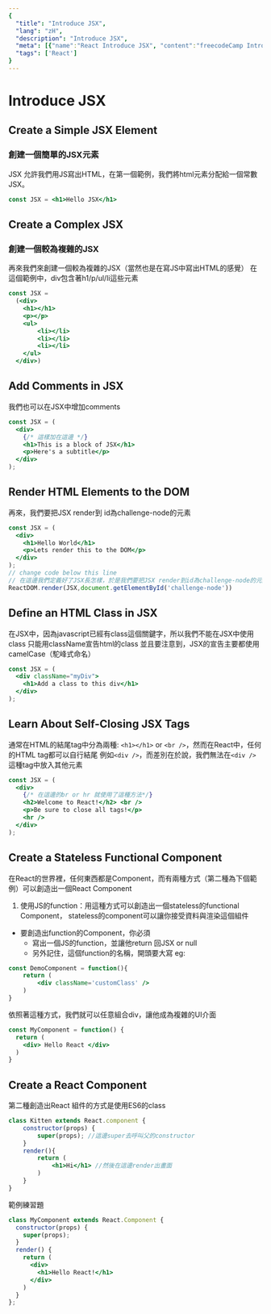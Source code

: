 ```yaml
---
{
  "title": "Introduce JSX",
  "lang": "zH",
  "description": "Introduce JSX",
  "meta": [{"name":"React Introduce JSX", "content":"freecodeCamp Introduce JSX"}],
  "tags": ['React']
}
---
```

# Introduce JSX

## Create a Simple JSX Element
### 創建一個簡單的JSX元素
JSX 允許我們用JS寫出HTML，在第一個範例，我們將html元素分配給一個常數JSX。
```jsx
const JSX = <h1>Hello JSX</h1>
```
## Create a Complex JSX
### 創建一個較為複雜的JSX
再來我們來創建一個較為複雜的JSX（當然也是在寫JS中寫出HTML的感覺）
在這個範例中，div包含著h1/p/ul/li這些元素
```jsx
const JSX = 
  (<div>
    <h1></h1>
    <p></p>
    <ul>
        <li></li>
        <li></li>
        <li></li>
    </ul>
  </div>)
```

## Add Comments in JSX
我們也可以在JSX中增加comments
```jsx
const JSX = (
  <div>
    {/* 這樣加在這邊 */}
    <h1>This is a block of JSX</h1>
    <p>Here's a subtitle</p>
  </div>
);

```

## Render HTML Elements to the DOM
再來，我們要把JSX render到 id為challenge-node的元素
```jsx
const JSX = (
  <div>
    <h1>Hello World</h1>
    <p>Lets render this to the DOM</p>
  </div>
);
// change code below this line
// 在這邊我們定義好了JSX長怎樣，於是我們要把JSX render到id為challenge-node的元素上。
ReactDOM.render(JSX,document.getElementById('challenge-node'))
```

## Define an HTML Class in JSX
在JSX中，因為javascript已經有class這個關鍵字，所以我們不能在JSX中使用class
只能用className宣告html的class
並且要注意到，JSX的宣告主要都使用camelCase（駝峰式命名）
```jsx
const JSX = (
  <div className="myDiv">
    <h1>Add a class to this div</h1>
  </div>
);

```

## Learn About Self-Closing JSX Tags
通常在HTML的結尾tag中分為兩種: `<h1></h1>` or `<br />`，然而在React中，任何的HTML tag都可以自行結尾
例如`<div />`，而差別在於說，我們無法在`<div />`這種tag中放入其他元素
```jsx
const JSX = (
  <div>
    {/* 在這邊的br or hr 就使用了這種方法*/}
    <h2>Welcome to React!</h2> <br /> 
    <p>Be sure to close all tags!</p>
    <hr />
  </div>
);
```

## Create a Stateless Functional Component
在React的世界裡，任何東西都是Component，而有兩種方式（第二種為下個範例）可以創造出一個React Component
1. 使用JS的function：用這種方式可以創造出一個stateless的functional Component，
stateless的component可以讓你接受資料與渲染這個組件
* 要創造出function的Component，你必須
    * 寫出一個JS的function，並讓他return 回JSX or null
    * 另外記住，這個function的名稱，開頭要大寫
eg:
```jsx
const DemoComponent = function(){
    return (
        <div className='customClass' />
    )
}
```
依照著這種方式，我們就可以任意組合div，讓他成為複雜的UI介面
```jsx
const MyComponent = function() {
  return (
    <div> Hello React </div>
  )
}

```

## Create a React Component
第二種創造出React 組件的方式是使用ES6的class
```jsx
class Kitten extends React.component {
    constructor(props) {
        super(props); //這邊super去呼叫父的constructor
    }
    render(){
        return (
            <h1>Hi</h1> //然後在這邊render出畫面
        )
    }
}
```
範例練習題
```jsx
class MyComponent extends React.Component {
  constructor(props) {
    super(props);
  }
  render() {
    return (
      <div>
        <h1>Hello React!</h1>
      </div>
    )
  }
};

```
